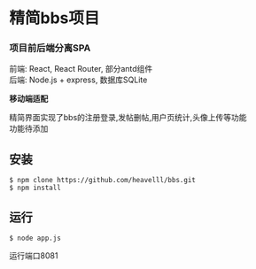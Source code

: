 # 精简bbs项目

### 项目前后端分离SPA<br/>
前端: React, React Router, 部分antd组件<br/>
后端: Node.js + express, 数据库SQLite<br/>

**移动端适配**

精简界面实现了bbs的注册登录,发帖删帖,用户页统计,头像上传等功能<br/>
功能待添加

## 安装
```shell
$ npm clone https://github.com/heavelll/bbs.git
$ npm install
```

## 运行
```shell
$ node app.js
```

运行端口8081